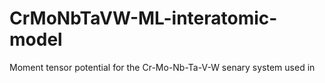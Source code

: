 # CrMoNbTaVW-ML-interatomic-model
Moment tensor potential for the Cr-Mo-Nb-Ta-V-W senary system used in
